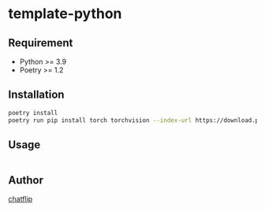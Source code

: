 # template-python

## Requirement

- Python >= 3.9
- Poetry >= 1.2

## Installation

```bash
poetry install
poetry run pip install torch torchvision --index-url https://download.pytorch.org/whl/cu118
```

## Usage

```bash

```

## Author

[chatflip](https://github.com/chatflip)
